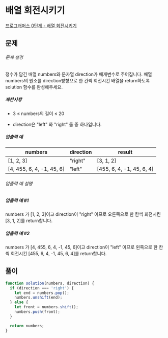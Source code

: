 # 배열 회전시키기

[프로그래머스 0단계 - 배열 회전시키기](https://school.programmers.co.kr/learn/courses/30/lessons/120844)

## 문제

###### 문제 설명

정수가 담긴 배열 numbers와 문자열 direction가 매개변수로 주어집니다. 배열 numbers의 원소를 direction방향으로 한 칸씩 회전시킨 배열을 return하도록 solution 함수를 완성해주세요.

##### 제한사항

- 3 ≤ numbers의 길이 ≤ 20

- direction은 "left" 와 "right" 둘 중 하나입니다.

##### 입출력 예

| numbers                   | direction | result                    |
| ------------------------- | --------- | ------------------------- |
| [1, 2, 3]                 | "right"   | [3, 1, 2]                 |
| [4, 455, 6, 4, -1, 45, 6] | "left"    | [455, 6, 4, -1, 45, 6, 4] |

###### 입출력 예 설명

##### 입출력 예 #1

numbers 가 [1, 2, 3]이고 direction이 "right" 이므로 오른쪽으로 한 칸씩 회전시킨 [3, 1, 2]를 return합니다.

##### 입출력 예 #2

numbers 가 [4, 455, 6, 4, -1, 45, 6]이고 direction이 "left" 이므로 왼쪽으로 한 칸씩 회전시킨 [455, 6, 4, -1, 45, 6, 4]를 return합니다.

## 풀이

```javascript
function solution(numbers, direction) {
  if (direction === 'right') {
    let end = numbers.pop();
    numbers.unshift(end);
  } else {
    let front = numbers.shift();
    numbers.push(front);
  }

  return numbers;
}
```
